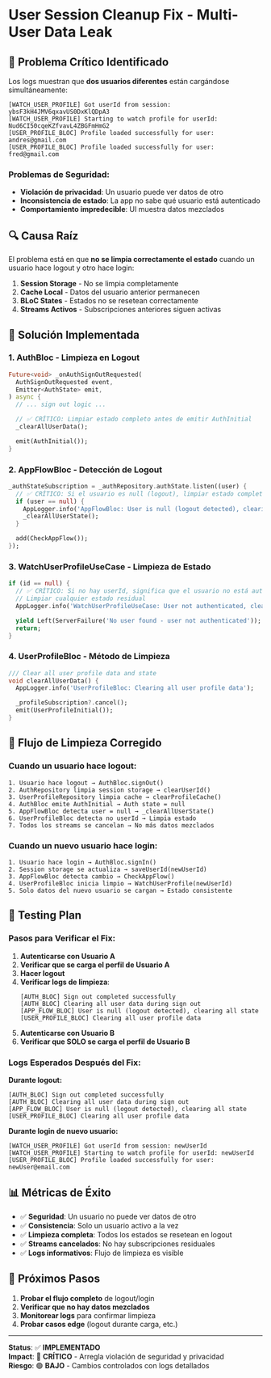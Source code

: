 # User Session Cleanup Fix - Multi-User Data Leak

## 🚨 **Problema Crítico Identificado**

Los logs muestran que **dos usuarios diferentes** están cargándose simultáneamente:

```
[WATCH_USER_PROFILE] Got userId from session: ybsF3kH4JMV6qxavUS0DxKlQDpA3
[WATCH_USER_PROFILE] Starting to watch profile for userId: Nud6CI50cqeKZfvavL4ZBGFmHmG2
[USER_PROFILE_BLOC] Profile loaded successfully for user: andres@gmail.com
[USER_PROFILE_BLOC] Profile loaded successfully for user: fred@gmail.com
```

### **Problemas de Seguridad:**

- **Violación de privacidad**: Un usuario puede ver datos de otro
- **Inconsistencia de estado**: La app no sabe qué usuario está autenticado
- **Comportamiento impredecible**: UI muestra datos mezclados

## 🔍 **Causa Raíz**

El problema está en que **no se limpia correctamente el estado** cuando un usuario hace logout y otro hace login:

1. **Session Storage** - No se limpia completamente
2. **Cache Local** - Datos del usuario anterior permanecen
3. **BLoC States** - Estados no se resetean correctamente
4. **Streams Activos** - Subscripciones anteriores siguen activas

## 🔧 **Solución Implementada**

### **1. AuthBloc - Limpieza en Logout**

```dart
Future<void> _onAuthSignOutRequested(
  AuthSignOutRequested event,
  Emitter<AuthState> emit,
) async {
  // ... sign out logic ...

  // ✅ CRÍTICO: Limpiar estado completo antes de emitir AuthInitial
  _clearAllUserData();

  emit(AuthInitial());
}
```

### **2. AppFlowBloc - Detección de Logout**

```dart
_authStateSubscription = _authRepository.authState.listen((user) {
  // ✅ CRÍTICO: Si el usuario es null (logout), limpiar estado completo
  if (user == null) {
    AppLogger.info('AppFlowBloc: User is null (logout detected), clearing all state');
    _clearAllUserState();
  }

  add(CheckAppFlow());
});
```

### **3. WatchUserProfileUseCase - Limpieza de Estado**

```dart
if (id == null) {
  // ✅ CRÍTICO: Si no hay userId, significa que el usuario no está autenticado
  // Limpiar cualquier estado residual
  AppLogger.info('WatchUserProfileUseCase: User not authenticated, clearing profile state');

  yield Left(ServerFailure('No user found - user not authenticated'));
  return;
}
```

### **4. UserProfileBloc - Método de Limpieza**

```dart
/// Clear all user profile data and state
void clearAllUserData() {
  AppLogger.info('UserProfileBloc: Clearing all user profile data');

  _profileSubscription?.cancel();
  emit(UserProfileInitial());
}
```

## 🔄 **Flujo de Limpieza Corregido**

### **Cuando un usuario hace logout:**

```
1. Usuario hace logout → AuthBloc.signOut()
2. AuthRepository limpia session storage → clearUserId()
3. UserProfileRepository limpia cache → clearProfileCache()
4. AuthBloc emite AuthInitial → Auth state = null
5. AppFlowBloc detecta user = null → _clearAllUserState()
6. UserProfileBloc detecta no userId → Limpia estado
7. Todos los streams se cancelan → No más datos mezclados
```

### **Cuando un nuevo usuario hace login:**

```
1. Usuario hace login → AuthBloc.signIn()
2. Session storage se actualiza → saveUserId(newUserId)
3. AppFlowBloc detecta cambio → CheckAppFlow()
4. UserProfileBloc inicia limpio → WatchUserProfile(newUserId)
5. Solo datos del nuevo usuario se cargan → Estado consistente
```

## 🧪 **Testing Plan**

### **Pasos para Verificar el Fix:**

1. **Autenticarse con Usuario A**
2. **Verificar que se carga el perfil de Usuario A**
3. **Hacer logout**
4. **Verificar logs de limpieza**:
   ```
   [AUTH_BLOC] Sign out completed successfully
   [AUTH_BLOC] Clearing all user data during sign out
   [APP_FLOW_BLOC] User is null (logout detected), clearing all state
   [USER_PROFILE_BLOC] Clearing all user profile data
   ```
5. **Autenticarse con Usuario B**
6. **Verificar que SOLO se carga el perfil de Usuario B**

### **Logs Esperados Después del Fix:**

**Durante logout:**

```
[AUTH_BLOC] Sign out completed successfully
[AUTH_BLOC] Clearing all user data during sign out
[APP_FLOW_BLOC] User is null (logout detected), clearing all state
[USER_PROFILE_BLOC] Clearing all user profile data
```

**Durante login de nuevo usuario:**

```
[WATCH_USER_PROFILE] Got userId from session: newUserId
[WATCH_USER_PROFILE] Starting to watch profile for userId: newUserId
[USER_PROFILE_BLOC] Profile loaded successfully for user: newUser@email.com
```

## 📊 **Métricas de Éxito**

- ✅ **Seguridad**: Un usuario no puede ver datos de otro
- ✅ **Consistencia**: Solo un usuario activo a la vez
- ✅ **Limpieza completa**: Todos los estados se resetean en logout
- ✅ **Streams cancelados**: No hay subscripciones residuales
- ✅ **Logs informativos**: Flujo de limpieza es visible

## 🚀 **Próximos Pasos**

1. **Probar el flujo completo** de logout/login
2. **Verificar que no hay datos mezclados**
3. **Monitorear logs** para confirmar limpieza
4. **Probar casos edge** (logout durante carga, etc.)

---

**Status**: ✅ **IMPLEMENTADO**  
**Impact**: 🎯 **CRÍTICO** - Arregla violación de seguridad y privacidad  
**Riesgo**: 🟢 **BAJO** - Cambios controlados con logs detallados
